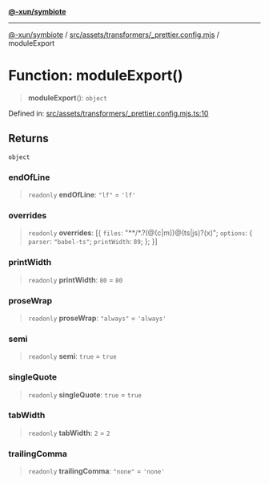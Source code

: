 [**@-xun/symbiote**](../../../../../README.md)

***

[@-xun/symbiote](../../../../../README.md) / [src/assets/transformers/\_prettier.config.mjs](../README.md) / moduleExport

# Function: moduleExport()

> **moduleExport**(): `object`

Defined in: [src/assets/transformers/\_prettier.config.mjs.ts:10](https://github.com/Xunnamius/symbiote/blob/3b6f45301765b7eab22ef0b67ed645f03c5935c3/src/assets/transformers/_prettier.config.mjs.ts#L10)

## Returns

`object`

### endOfLine

> `readonly` **endOfLine**: `"lf"` = `'lf'`

### overrides

> `readonly` **overrides**: \[\{ `files`: "\*\*/\*.?(@(c\|m))@(ts\|js)?(x)"; `options`: \{ `parser`: `"babel-ts"`; `printWidth`: `89`; \}; \}\]

### printWidth

> `readonly` **printWidth**: `80` = `80`

### proseWrap

> `readonly` **proseWrap**: `"always"` = `'always'`

### semi

> `readonly` **semi**: `true` = `true`

### singleQuote

> `readonly` **singleQuote**: `true` = `true`

### tabWidth

> `readonly` **tabWidth**: `2` = `2`

### trailingComma

> `readonly` **trailingComma**: `"none"` = `'none'`
